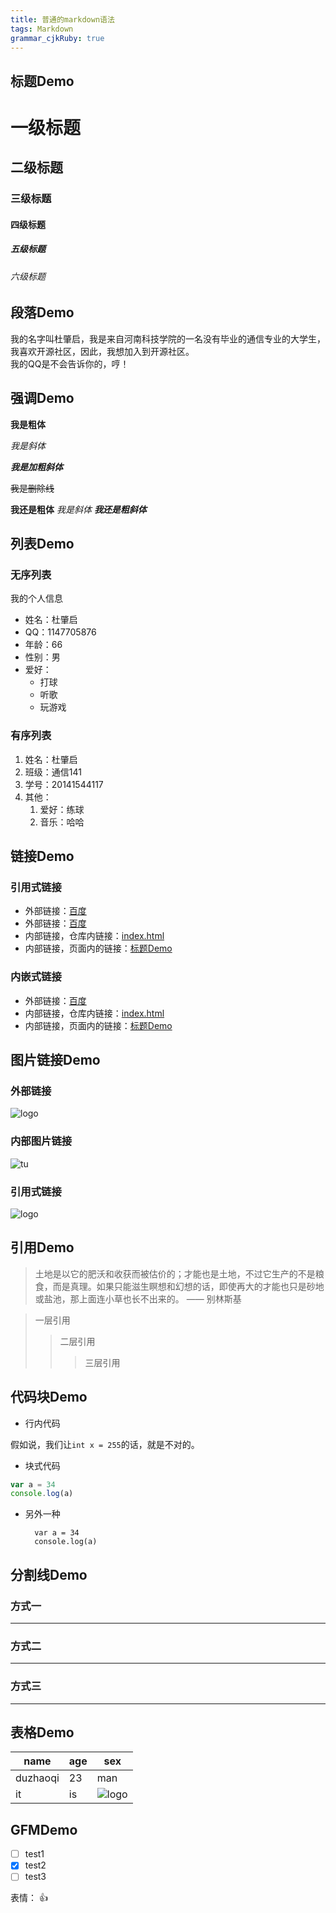 ```yaml
---
title: 普通的markdown语法
tags: Markdown
grammar_cjkRuby: true
---
```



## 标题Demo

# 一级标题
## 二级标题
### 三级标题
#### 四级标题
##### 五级标题
###### 六级标题


## 段落Demo

我的名字叫杜肇启，我是来自河南科技学院的一名没有毕业的通信专业的大学生，我喜欢开源社区，因此，我想加入到开源社区。    
我的QQ是不会告诉你的，哼！

## 强调Demo

**我是粗体**

*我是斜体*

***我是加粗斜体***

~~我是删除线~~

__我还是粗体__
_我是斜体_
___我还是粗斜体___


## 列表Demo

### 无序列表 

我的个人信息

- 姓名：杜肇启
- QQ：1147705876
- 年龄：66
- 性别：男
- 爱好：
  - 打球
  - 听歌
  - 玩游戏 

### 有序列表

1.  姓名：杜肇启
2.  班级：通信141
3.  学号：20141544117
4.  其他：
	1. 爱好：练球
	2. 音乐：哈哈

## 链接Demo

### 引用式链接

- 外部链接：[百度]
- 外部链接：[百度][baidu]
- 内部链接，仓库内链接：[index.html]
- 内部链接，页面内的链接：[标题Demo]

### 内嵌式链接

- 外部链接：[百度](www.baidu.com)
- 内部链接，仓库内链接：[index.html](index.html)
- 内部链接，页面内的链接：[标题Demo](###-标题Demo)


## 图片链接Demo

### 外部链接

![logo](http://www.duzhaoqi.top/wp-content/themes/JieStyle-Two/images/avatar.jpg  "logo")

### 内部图片链接

![tu](img/1.png "图片")

### 引用式链接

![logo][logo]


## 引用Demo

>土地是以它的肥沃和收获而被估价的；才能也是土地，不过它生产的不是粮食，而是真理。如果只能滋生瞑想和幻想的话，即使再大的才能也只是砂地或盐池，那上面连小草也长不出来的。 —— 别林斯基

>一层引用
>>二层引用
>>>三层引用

## 代码块Demo

- 行内代码

假如说，我们让`int x = 255`的话，就是不对的。

- 块式代码

```javascript
var a = 34
console.log(a)
```
- 另外一种

		var a = 34
		console.log(a)
	
## 分割线Demo

### 方式一

---

### 方式二

***

### 方式三
___

## 表格Demo

|    name     |  age |   sex  |
|  --------       |-----  |  ----    |
|  duzhaoqi  |  23  |  man  |
|   it          |   is | ![logo] |

## GFMDemo


- [ ] test1
- [x] test2
- [ ] test3

表情：
:+1:

<!--下面是引用式链接-->

[百度]: www.baidu.com
[baidu]: www.baidu.com
[index.html]: index.html
[标题Demo]: ###-标题Demo

[logo]: http://www.duzhaoqi.top/wp-content/themes/JieStyle-Two/images/avatar.jpg